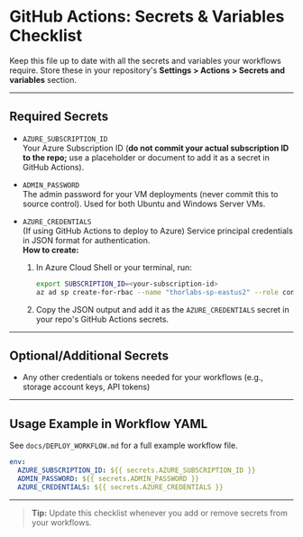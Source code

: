 # GitHub Actions: Secrets & Variables Checklist

Keep this file up to date with all the secrets and variables your workflows require. Store these in your repository's **Settings > Actions > Secrets and variables** section.

---

## Required Secrets

- `AZURE_SUBSCRIPTION_ID`  
  Your Azure Subscription ID (**do not commit your actual subscription ID to the repo;** use a placeholder or document to add it as a secret in GitHub Actions).

- `ADMIN_PASSWORD`  
  The admin password for your VM deployments (never commit this to source control). Used for both Ubuntu and Windows Server VMs.

- `AZURE_CREDENTIALS`  
  (If using GitHub Actions to deploy to Azure) Service principal credentials in JSON format for authentication.  
  **How to create:**
  1. In Azure Cloud Shell or your terminal, run:
     ```bash
     export SUBSCRIPTION_ID=<your-subscription-id>
     az ad sp create-for-rbac --name "thorlabs-sp-eastus2" --role contributor --scopes /subscriptions/$SUBSCRIPTION_ID --sdk-auth
     ```
  2. Copy the JSON output and add it as the `AZURE_CREDENTIALS` secret in your repo's GitHub Actions secrets.

---

## Optional/Additional Secrets

- Any other credentials or tokens needed for your workflows (e.g., storage account keys, API tokens)

---

## Usage Example in Workflow YAML

See `docs/DEPLOY_WORKFLOW.md` for a full example workflow file.

```yaml
env:
  AZURE_SUBSCRIPTION_ID: ${{ secrets.AZURE_SUBSCRIPTION_ID }}
  ADMIN_PASSWORD: ${{ secrets.ADMIN_PASSWORD }}
  AZURE_CREDENTIALS: ${{ secrets.AZURE_CREDENTIALS }}
```

---

> **Tip:** Update this checklist whenever you add or remove secrets from your workflows.
